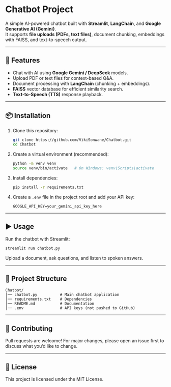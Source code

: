 # Chatbot Project

A simple AI-powered chatbot built with **Streamlit**, **LangChain**, and **Google Generative AI (Gemini)**.  
It supports **file uploads (PDFs, text files)**, document chunking, embeddings with FAISS, and text-to-speech output.

---

## 🚀 Features
- Chat with AI using **Google Gemini / DeepSeek** models.
- Upload PDF or text files for context-based Q&A.
- Document processing with **LangChain** (chunking + embeddings).
- **FAISS** vector database for efficient similarity search.
- **Text-to-Speech (TTS)** response playback.

---

## 📦 Installation

1. Clone this repository:
   ```bash
   git clone https://github.com/VikiSonwane/Chatbot.git
   cd Chatbot
   ```

2. Create a virtual environment (recommended):
   ```bash
   python -m venv venv
   source venv/bin/activate   # On Windows: venv\Scripts\activate
   ```

3. Install dependencies:
   ```bash
   pip install -r requirements.txt
   ```

4. Create a `.env` file in the project root and add your API key:
   ```env
   GOOGLE_API_KEY=your_gemini_api_key_here
   ```

---

## ▶️ Usage

Run the chatbot with Streamlit:
```bash
streamlit run chatbot.py
```

Upload a document, ask questions, and listen to spoken answers.

---

## 📂 Project Structure
```
Chatbot/
│── chatbot.py          # Main chatbot application
│── requirements.txt    # Dependencies
│── README.md           # Documentation
│── .env                # API keys (not pushed to GitHub)
```

---

## 🤝 Contributing
Pull requests are welcome! For major changes, please open an issue first to discuss what you’d like to change.

---

## 📜 License
This project is licensed under the MIT License.
